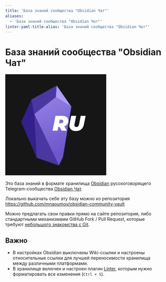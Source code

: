 ```yaml
---
title: 'База знаний сообщества "Obsidian Чат"'
aliases:
  - 'База знаний сообщества "Obsidian Чат"'
linter-yaml-title-alias: 'База знаний сообщества "Obsidian Чат"'
---
```


# База знаний сообщества "Obsidian Чат"

![](<./!!files/logo.jpg>)

Это база знаний в формате хранилища [Obsidian](http://obsidian.md/) русскоговорящего Telegram-сообщества [Obsidian Чат](https://t.me/obsidian_z).

Локально выкачать себе эту базу можно из репозитория <https://github.com/mnaoumov/obsidian-community-vault>

Можно предлагать свои правки прямо на сайте репозитория, либо стандартными механизмами GitHub Fork / Pull Request, которые требуют [небольшого знакомства с Git](<./Добавление изменений в базу на GitHub.md>).

## Важно

- В настройках Obsidian выключены Wiki-ссылки и настроены относительные ссылки для лучшей переносимости хранилища между различными платформами.
- В хранилище включен и настроен плагин [Linter](<./Плагины/Linter.md>), которым нужно форматировать все изменения (`Ctrl + S`).
